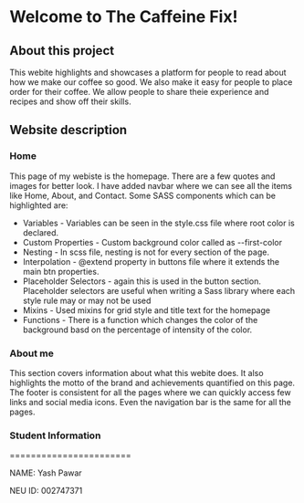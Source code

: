 # Welcome to The Caffeine Fix!

## About this project

This webite highlights and showcases a platform for people to read about how we make our coffee so good. We also make it easy for people to place order for their coffee. We allow people to share theie experience and recipes and show off their skills.

## Website description

### Home

This page of my webiste is the homepage. There are a few quotes and images for better look. I have added navbar where we can see all the items like Home, About, and Contact. Some SASS components which can be highlighted are:

- Variables - Variables can be seen in the style.css file where root color is declared.
- Custom Properties - Custom background color called as --first-color
- Nesting - In scss file, nesting is not for every section of the page.
- Interpolation - @extend property in buttons file where it extends the main btn properties.
- Placeholder Selectors - again this is used in the button section. Placeholder selectors are useful when writing a Sass library where each style rule may or may not be used
- Mixins - Used mixins for grid style and title text for the homepage
- Functions - There is a function which changes the color of the background basd on the percentage of intensity of the color.

### About me

This section covers information about what this webite does. It also highlights the motto of the brand and achievements quantified on this page. The footer is consistent for all the pages where we can quickly access few links and social media icons. Even the navigation bar is the same for all the pages.

### Student Information

=======================

NAME: Yash Pawar

NEU ID: 002747371
